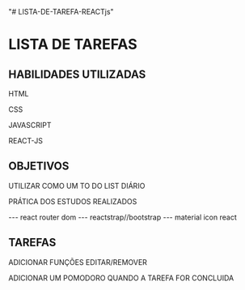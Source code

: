 "# LISTA-DE-TAREFA-REACTjs" 
<h1>LISTA DE TAREFAS</h1>

<h2>HABILIDADES UTILIZADAS</h2>

<p>HTML</p>
<P>CSS</p>
<p>JAVASCRIPT</p>
<p>REACT-JS</p>  <!-- framework/biblioteca Javascript <!-->

<h2>OBJETIVOS</h2>

<p>UTILIZAR COMO UM TO DO LIST DIÁRIO</p>
<p>PRÁTICA DOS ESTUDOS REALIZADOS</p>
--- react router dom   
--- reactstrap//bootstrap
--- material icon react

<h2>TAREFAS</h2>
<p>ADICIONAR FUNÇÕES EDITAR/REMOVER</p>
<p>ADICIONAR UM POMODORO QUANDO A TAREFA FOR CONCLUIDA</p>